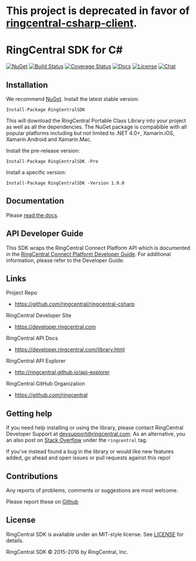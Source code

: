 # This project is deprecated in favor of [ringcentral-csharp-client](https://github.com/ringcentral/ringcentral-csharp-client).


# RingCentral SDK for C&#35;

[![NuGet][nuget-version-svg]][nuget-version-url]
[![Build Status][build-status-svg]][build-status-url]
[![Coverage Status][coverage-status-svg]][coverage-status-url]
[![Docs][docs-readthedocs-svg]][docs-readthedocs-url]
[![License][license-svg]][license-url]
[![Chat][chat-svg]][chat-url]


## Installation

We recommend [NuGet](https://www.nuget.org/). Install the latest stable version:

```
Install-Package RingCentralSDK
```

This will download the RingCentral Portable Class Library into your project as well as all the dependencies. The NuGet package is compabible with all popular platforms including but not limited to .NET 4.0+, Xamarin.iOS, Xamarin.Android and Xamarin.Mac.

Install the pre-release version:

```
Install-Package RingCentralSDK -Pre
```

Install a specific version:

```
Install-Package RingCentralSDK -Version 1.0.0
```

## Documentation

Please [read the docs](http://ringcentral-csharp.readthedocs.io/en/latest/).

## API Developer Guide

This SDK wraps the RingCentral Connect Platform API which is documented in the [RingCentral Connect Platform Developer Guide](https://developer.ringcentral.com/api-docs/latest/index.html).
For additional information, please refer to the Developer Guide.


## Links

Project Repo

* https://github.com/ringcentral/ringcentral-csharp

RingCentral Developer Site

* https://developer.ringcentral.com

RingCentral API Docs

* https://developer.ringcentral.com/library.html

RingCentral API Explorer

* http://ringcentral.github.io/api-explorer

RingCentral GitHub Organization

* https://github.com/ringcentral


## Getting help

If you need help installing or using the library, please contact RingCentral Developer Support at devsupport@ringcentral.com. As an alternative, you an also post on [Stack Overflow](http://stackoverflow.com/questions/tagged/ringcentral) under the `ringcentral` tag.

If you've instead found a bug in the library or would like new features added, go ahead and open issues or pull requests against this repo!


## Contributions

Any reports of problems, comments or suggestions are most welcome.

Please report these on [Github](https://github.com/ringcentral/ringcentral-csharp/issues)


## License

RingCentral SDK is available under an MIT-style license. See [LICENSE](LICENSE) for details.

RingCentral SDK &copy; 2015-2016 by RingCentral, Inc.

[nuget-version-svg]: https://img.shields.io/nuget/v/RingCentralSDK.svg
[nuget-version-url]: http://www.nuget.org/packages/RingCentralSDK/
[nuget-count-svg]: https://img.shields.io/nuget/dt/RingCentralSDK.svg
[nuget-count-url]: http://www.nuget.org/packages/RingCentralSDK/
[build-status-svg]: https://ci.appveyor.com/api/projects/status/ka1g6n869rxw81g4?svg=true
[build-status-url]: https://ci.appveyor.com/project/paulzolnierczyk/ringcentral-csharp
[coverage-status-svg]: https://coveralls.io/repos/ringcentral/ringcentral-csharp/badge.svg?branch=develop&service=github
[coverage-status-url]: https://coveralls.io/github/ringcentral/ringcentral-csharp
[docs-readthedocs-svg]: https://img.shields.io/badge/docs-readthedocs-blue.svg
[docs-readthedocs-url]: http://ringcentral-csharp.readthedocs.org/
[license-svg]: https://img.shields.io/badge/license-MIT-blue.svg
[license-url]: https://github.com/ringcentral/ringcentral-csharp/blob/master/LICENSE
[chat-svg]: https://img.shields.io/badge/chat-on%20glip-orange.svg
[chat-url]: https://glipped.herokuapp.com/

